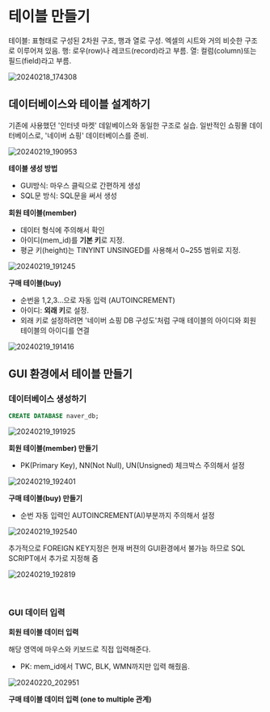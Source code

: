 # 테이블 만들기


테이블: 표형태로 구성된 2차원 구조, 행과 열로 구성. 엑셀의 시트와 거의 비슷한 구조로 이루어져 있음.
행: 로우(row)나 레코드(record)라고 부름.
열: 컬럼(column)또는 필드(field)라고 부름.

![20240218_174308](https://github.com/junhosong0/MySQL/assets/117610783/4fd77aaa-e734-4b89-865d-4b83823bc4b1)

## 데이터베이스와 테이블 설계하기

기존에 사용했던 '인터넷 마켓' 데잍베이스와 동일한 구조로 실습. 일반적인 쇼핑몰 데이터베이스로, '네이버 쇼핑' 데이터베이스를 준비.

![20240219_190953](https://github.com/junhosong0/MySQL/assets/117610783/1e05805f-c092-4568-97b1-0698a58d8fa2)


**테이블 생성 방법**
- GUI방식: 마우스 클릭으로 간편하게 생성
- SQL문 방식: SQL문을 써서 생성


**회원 테이블(member)**
- 데이터 형식에 주의해서 확인
- 아이디(mem_id)를 **기본 키**로 지정.
- 평균 키(height)는 TINYINT UNSINGED를 사용해서 0~255 범위로 지정.
  
![20240219_191245](https://github.com/junhosong0/MySQL/assets/117610783/63c1e791-9d35-4c60-9b4b-1ed2babe4f11)


**구매 테이블(buy)**
- 순번을 1,2,3...으로 자동 입력 (AUTOINCREMENT)
- 아이디: **외래 키**로 설정.
- 외래 키로 설정하려면 '네이버 쇼핑 DB 구성도'처럼 구매 테이블의 아이디와 회원 테이블의 아이디를 연결

![20240219_191416](https://github.com/junhosong0/MySQL/assets/117610783/66045259-1986-40f4-8aa1-3f2460ae5ee9)


## GUI 환경에서 테이블 만들기

### 데이터베이스 생성하기

```SQL
CREATE DATABASE naver_db;
```

![20240219_191925](https://github.com/junhosong0/MySQL/assets/117610783/61818361-3c43-4ec6-a8b1-a89cab0ba5b6)

**회원 테이블(member) 만들기**
- PK(Primary Key), NN(Not Null), UN(Unsigned) 체크박스 주의해서 설정

![20240219_192401](https://github.com/junhosong0/MySQL/assets/117610783/6bd9def0-938d-4fbd-a30a-40f19d23937e)

**구매 테이블(buy) 만들기**
- 순번 자동 입력인 AUTOINCREMENT(AI)부분까지 주의해서 설정

![20240219_192540](https://github.com/junhosong0/MySQL/assets/117610783/a3c9438f-fb06-4e3a-a37c-96c77fded661)

추가적으로 FOREIGN KEY지정은 현재 버젼의 GUI환경에서 불가능 하므로 SQL SCRIPT에서 추가로 지정해 줌

![20240219_192819](https://github.com/junhosong0/MySQL/assets/117610783/1dae4224-b33e-4da2-817a-cadf3a47691e)


<br/>


### GUI 데이터 입력

**회원 테이블 데이터 입력**

해당 영역에 마우스와 키보드로 직접 입력해준다.
- PK: mem_id에서 TWC, BLK, WMN까지만 입력 해줬음.

![20240220_202951](https://github.com/junhosong0/MySQL/assets/117610783/386a82e5-9a80-43e3-a70c-5e24058a5f99)


**구매 테이블 데이터 입력 (one to multiple 관계)**

